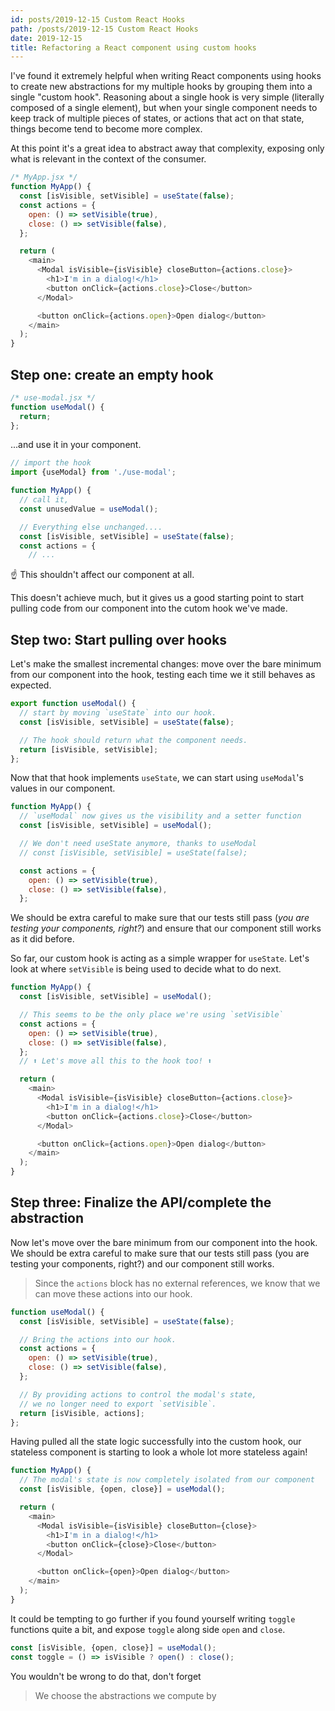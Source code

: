 ```yaml
---
id: posts/2019-12-15 Custom React Hooks
path: /posts/2019-12-15 Custom React Hooks
date: 2019-12-15
title: Refactoring a React component using custom hooks
---
```



I've found it extremely helpful when writing React components using hooks to create new abstractions for my multiple hooks by grouping them into a single "custom hook". Reasoning about a single hook is very simple (literally composed of a single element), but when your single component needs to keep track of multiple pieces of states, or actions that act on that state, things become tend to become more complex.

At this point it's a great idea to abstract away that complexity, exposing only what is relevant in the context of the consumer.


```js
/* MyApp.jsx */
function MyApp() {
  const [isVisible, setVisible] = useState(false);
  const actions = {
    open: () => setVisible(true),
    close: () => setVisible(false),
  };

  return (
    <main>
      <Modal isVisible={isVisible} closeButton={actions.close}>
        <h1>I'm in a dialog!</h1>
        <button onClick={actions.close}>Close</button>
      </Modal>

      <button onClick={actions.open}>Open dialog</button>
    </main>
  );
}
```


## Step one: create an empty hook

```js
/* use-modal.jsx */
function useModal() {
  return;
};
```

...and use it in your component.

```js
// import the hook
import {useModal} from './use-modal';

function MyApp() {
  // call it,
  const unusedValue = useModal();

  // Everything else unchanged....
  const [isVisible, setVisible] = useState(false);
  const actions = {
    // ...
```

☝️  This shouldn't affect our component at all.

This doesn't achieve much, but it gives us a good starting point to start pulling code from our component into the cutom hook we've made.


## Step two: Start pulling over hooks

Let's make the smallest incremental changes: move over the bare minimum from our component into the hook, testing each time we it still behaves as expected.

```js
export function useModal() {
  // start by moving `useState` into our hook.
  const [isVisible, setVisible] = useState(false);

  // The hook should return what the component needs.
  return [isVisible, setVisible];
};
```

Now that that hook implements `useState`, we can start using `useModal`'s values in our component.

```js
function MyApp() {
  // `useModal` now gives us the visibility and a setter function
  const [isVisible, setVisible] = useModal();

  // We don't need useState anymore, thanks to useModal
  // const [isVisible, setVisible] = useState(false);

  const actions = {
    open: () => setVisible(true),
    close: () => setVisible(false),
  };
```

We should be extra careful to make sure that our tests still pass (_you are testing your components, right?_) and ensure that our component still works as it did before.

So far, our custom hook is acting as a simple wrapper for `useState`. Let's look at where `setVisible` is being used to decide what to do next.

```js
function MyApp() {
  const [isVisible, setVisible] = useModal();

  // This seems to be the only place we're using `setVisible`
  const actions = {
    open: () => setVisible(true),
    close: () => setVisible(false),
  };
  // ⬆ Let's move all this to the hook too! ⬆

  return (
    <main>
      <Modal isVisible={isVisible} closeButton={actions.close}>
        <h1>I'm in a dialog!</h1>
        <button onClick={actions.close}>Close</button>
      </Modal>

      <button onClick={actions.open}>Open dialog</button>
    </main>
  );
}
```


## Step three: Finalize the API/complete the abstraction

Now let's move over the bare minimum from our component into the hook. We should be extra careful to make sure that our tests still pass (you are testing your components, right?) and our component still works.

> Since the `actions` block has no external references, we know that we can move these actions into our hook.

```js
function useModal() {
  const [isVisible, setVisible] = useState(false);

  // Bring the actions into our hook.
  const actions = {
    open: () => setVisible(true),
    close: () => setVisible(false),
  };

  // By providing actions to control the modal's state,
  // we no longer need to export `setVisible`.
  return [isVisible, actions];
};
```

Having pulled all the state logic successfully into the custom hook, our stateless component is starting to look a whole lot more stateless again!

```js
function MyApp() {
  // The modal's state is now completely isolated from our component
  const [isVisible, {open, close}] = useModal();

  return (
    <main>
      <Modal isVisible={isVisible} closeButton={close}>
        <h1>I'm in a dialog!</h1>
        <button onClick={close}>Close</button>
      </Modal>

      <button onClick={open}>Open dialog</button>
    </main>
  );
}
```

It could be tempting to go further if you found yourself writing `toggle` functions quite a bit, and expose `toggle` along side `open` and `close`.
```js
const [isVisible, {open, close}] = useModal();
const toggle = () => isVisible ? open() : close();
```

You wouldn't be wrong to do that, don't forget
> We choose the abstractions we compute by

